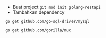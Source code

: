 - Buat project ```git mod init golang-restapi```
- Tambahkan dependency
```
go get github.com/go-sql-driver/mysql
```
```
go get github.com/gorilla/mux
```
